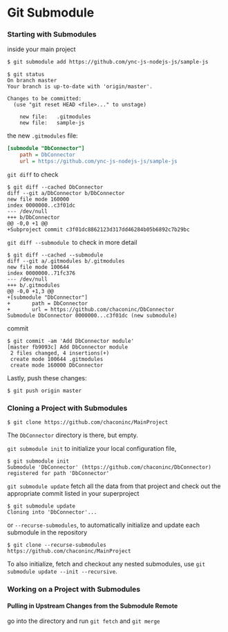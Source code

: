 # Git Submodule

### Starting with Submodules

inside your main project

```bash
$ git submodule add https://github.com/ync-js-nodejs-js/sample-js
```

```console
$ git status
On branch master
Your branch is up-to-date with 'origin/master'.

Changes to be committed:
  (use "git reset HEAD <file>..." to unstage)

	new file:   .gitmodules
	new file:   sample-js
```

the new `.gitmodules` file:

```ini
[submodule "DbConnector"]
	path = DbConnector
	url = https://github.com/ync-js-nodejs-js/sample-js
```

`git diff` to check

```
$ git diff --cached DbConnector
diff --git a/DbConnector b/DbConnector
new file mode 160000
index 0000000..c3f01dc
--- /dev/null
+++ b/DbConnector
@@ -0,0 +1 @@
+Subproject commit c3f01dc8862123d317dd46284b05b6892c7b29bc
```

`git diff --submodule `to check in more detail

```
$ git diff --cached --submodule
diff --git a/.gitmodules b/.gitmodules
new file mode 100644
index 0000000..71fc376
--- /dev/null
+++ b/.gitmodules
@@ -0,0 +1,3 @@
+[submodule "DbConnector"]
+       path = DbConnector
+       url = https://github.com/chaconinc/DbConnector
Submodule DbConnector 0000000...c3f01dc (new submodule)
```

commit

```console
$ git commit -am 'Add DbConnector module'
[master fb9093c] Add DbConnector module
 2 files changed, 4 insertions(+)
 create mode 100644 .gitmodules
 create mode 160000 DbConnector
```

Lastly, push these changes:

```console
$ git push origin master
```

### **Cloning a Project with Submodules**

```console
$ git clone https://github.com/chaconinc/MainProject
```

The `DbConnector` directory is there, but empty.

`git submodule init` to initialize your local configuration file,

```console
$ git submodule init
Submodule 'DbConnector' (https://github.com/chaconinc/DbConnector) registered for path 'DbConnector'
```

`git submodule update` fetch all the data from that project and check out the appropriate commit listed in your superproject

```
$ git submodule update
Cloning into 'DbConnector'...
```

or `--recurse-submodules`, to automatically initialize and update each submodule in the repository 

```console
$ git clone --recurse-submodules https://github.com/chaconinc/MainProject
```

To also initialize, fetch and checkout any nested submodules, use `git submodule update --init --recursive`.

### Working on a Project with Submodules

#### Pulling in Upstream Changes from the Submodule Remote

go into the directory and run `git fetch` and `git merge` 